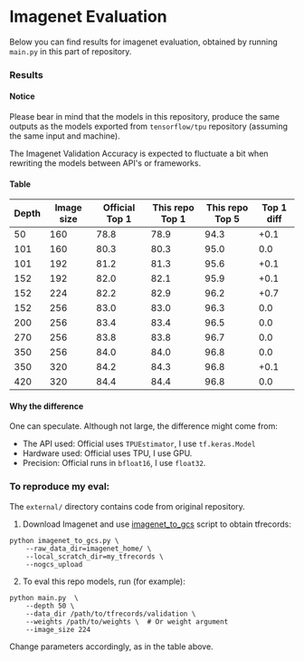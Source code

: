 # Imagenet Evaluation
Below you can find results for imagenet evaluation, obtained by running `main.py` in 
this part of repository.

### Results

#### Notice
Please bear in mind that the models in this repository, produce the same outputs as the
models exported from `tensorflow/tpu` repository (assuming the same input and machine).

The Imagenet Validation Accuracy is expected to fluctuate a bit when
rewriting the models between API's or frameworks.

#### Table

| Depth | Image size | Official Top 1 | This repo Top 1 | This repo Top 5 | Top 1 diff |
| ----- | ---------- | -------------- | --------------- | --------------- | ---------- |
|  50   |    160     |      78.8      |        78.9     |       94.3      |    +0.1    |
|  101  |    160     |      80.3      |        80.3     |       95.0      |     0.0    |
|  101  |    192     |      81.2      |        81.3     |       95.6      |    +0.1    |
|  152  |    192     |      82.0      |        82.1     |       95.9      |    +0.1    |
|  152  |    224     |      82.2      |        82.9     |       96.2      |    +0.7    |
|  152  |    256     |      83.0      |        83.0     |       96.3      |     0.0    |
|  200  |    256     |      83.4      |        83.4     |       96.5      |     0.0    |
|  270  |    256     |      83.8      |        83.8     |       96.7      |     0.0    |
|  350  |    256     |      84.0      |        84.0     |       96.8      |     0.0    |
|  350  |    320     |      84.2      |        84.3     |       96.8      |    +0.1    |
|  420  |    320     |      84.4      |        84.4     |       96.8      |     0.0    |


#### Why the difference
One can speculate. Although not large, the difference might come from:
* The API used: Official uses `TPUEstimator`, I use `tf.keras.Model`
* Hardware used: Official uses TPU, I use GPU.
* Precision: Official runs in `bfloat16`, I use `float32`.

### To reproduce my eval:
The `external/` directory contains code from original repository.

1. Download Imagenet and use [imagenet_to_gcs](https://github.com/tensorflow/tpu/blob/acb331c8878ce5a4124d4d7687df5fe0fadcd43b/tools/datasets/imagenet_to_gcs.py) 
script to obtain tfrecords:
```
python imagenet_to_gcs.py \
    --raw_data_dir=imagenet_home/ \
    --local_scratch_dir=my_tfrecords \
    --nogcs_upload
```
        
2. To eval this repo models, run  (for example):
```
python main.py  \
    --depth 50 \
    --data_dir /path/to/tfrecords/validation \
    --weights /path/to/weights \  # Or weight argument
    --image_size 224
```   

Change parameters accordingly, as in the table above.
